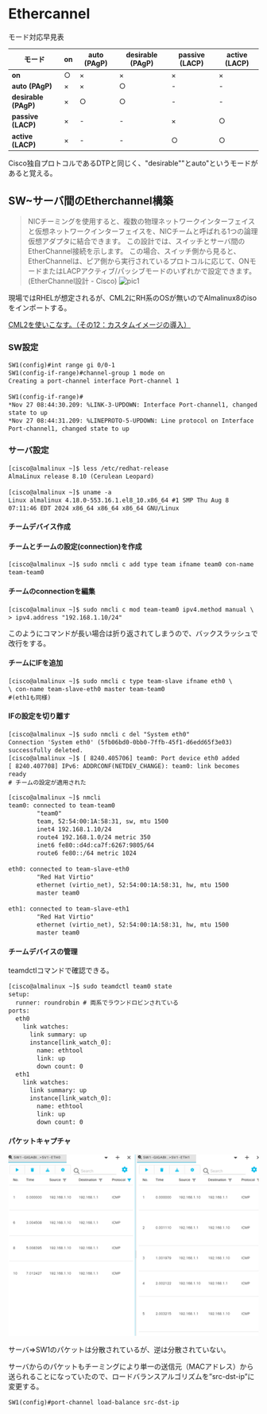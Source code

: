 # Ethercannel
モード対応早見表

| モード           | on   | auto (PAgP) | desirable (PAgP) | passive (LACP) | active (LACP) |
|-----------------|------|-------------|------------------|----------------|---------------|
| **on**          | ○    | ×           | ×                | ×              | ×             |
| **auto (PAgP)** | ×    | ×           | ○                | -              | -             |
| **desirable (PAgP)** | × | ○         | ○                | -              | -             |
| **passive (LACP)** | ×  | -           | -                | ×              | ○             |
| **active (LACP)** | ×   | -           | -                | ○              | ○             |
Cisco独自プロトコルであるDTPと同じく、"desirable""とauto"というモードがあると覚える。

## SW~サーバ間のEtherchannel構築

> NICチーミングを使用すると、複数の物理ネットワークインターフェイスと仮想ネットワークインターフェイスを、NICチームと呼ばれる1つの論理仮想アダプタに結合できます。 
この設計では、スイッチとサーバ間のEtherChannel接続を示します。
この場合、スイッチ側から見ると、EtherChannelは、ピア側から実行されているプロトコルに応じて、ONモードまたはLACPアクティブ/パッシブモードのいずれかで設定できます。(EtherChannel設計 - Cisco)
![pic1](https://www.cisco.com/c/dam/en/us/support/docs/lan-switching/gigabit-etherchannel-gec/222012-etherchannel-designs-08.png)

現場ではRHELが想定されるが、CML2にRH系のOSが無いのでAlmalinux8のisoをインポートする。

[CML2を使いこなす。（その12：カスタムイメージの導入）](https://qiita.com/sakai00kou/items/343d3e5782c164367dde)

### SW設定
~~~
SW1(config)#int range gi 0/0-1
SW1(config-if-range)#channel-group 1 mode on
Creating a port-channel interface Port-channel 1

SW1(config-if-range)#
*Nov 27 08:44:30.209: %LINK-3-UPDOWN: Interface Port-channel1, changed state to up
*Nov 27 08:44:31.209: %LINEPROTO-5-UPDOWN: Line protocol on Interface Port-channel1, changed state to up
~~~

### サーバ設定
~~~
[cisco@almalinux ~]$ less /etc/redhat-release
AlmaLinux release 8.10 (Cerulean Leopard)

[cisco@almalinux ~]$ uname -a
Linux almalinux 4.18.0-553.16.1.el8_10.x86_64 #1 SMP Thu Aug 8 07:11:46 EDT 2024 x86_64 x86_64 x86_64 GNU/Linux
~~~

#### チームデバイス作成
#### チームとチームの設定(connection)を作成
~~~
[cisco@almalinux ~]$ sudo nmcli c add type team ifname team0 con-name team-team0
~~~
#### チームのconnectionを編集
~~~
[cisco@almalinux ~]$ sudo nmcli c mod team-team0 ipv4.method manual \
> ipv4.address "192.168.1.10/24"
~~~
このようにコマンドが長い場合は折り返されてしまうので、バックスラッシュで改行をする。

#### チームにIFを追加
~~~
[cisco@almalinux ~]$ sudo nmcli c type team-slave ifname eth0 \
\ con-name team-slave-eth0 master team-team0
#(eth1も同様)
~~~

#### IFの設定を切り離す
~~~
[cisco@almalinux ~]$ sudo nmcli c del "System eth0"
Connection 'System eth0' (5fb06bd0-0bb0-7ffb-45f1-d6edd65f3e03) successfully deleted.
[cisco@almalinux ~]$ [ 8240.405706] team0: Port device eth0 added
[ 8240.407708] IPv6: ADDRCONF(NETDEV_CHANGE): team0: link becomes ready
# チームの設定が適用された
~~~
~~~
[cisco@almalinux ~]$ nmcli
team0: connected to team-team0
        "team0"
        team, 52:54:00:1A:58:31, sw, mtu 1500
        inet4 192.168.1.10/24
        route4 192.168.1.0/24 metric 350
        inet6 fe80::d4d:ca7f:6267:9805/64
        route6 fe80::/64 metric 1024

eth0: connected to team-slave-eth0
        "Red Hat Virtio"
        ethernet (virtio_net), 52:54:00:1A:58:31, hw, mtu 1500
        master team0

eth1: connected to team-slave-eth1
        "Red Hat Virtio"
        ethernet (virtio_net), 52:54:00:1A:58:31, hw, mtu 1500
        master team0
~~~

#### チームデバイスの管理
teamdctlコマンドで確認できる。
~~~
[cisco@almalinux ~]$ sudo teamdctl team0 state
setup:
  runner: roundrobin # 両系でラウンドロビンされている
ports:
  eth0
    link watches:
      link summary: up
      instance[link_watch_0]:
        name: ethtool
        link: up
        down count: 0
  eth1
    link watches:
      link summary: up
      instance[link_watch_0]:
        name: ethtool
        link: up
        down count: 0
~~~

#### パケットキャプチャ
![pic1](https://raw.githubusercontent.com/220TI/Training-Reports/refs/heads/master/1127/1127_1.png)

サーバ⇒SW1のパケットは分散されているが、逆は分散されていない。

サーバからのパケットもチーミングにより単一の送信元（MACアドレス）から送られることになっていたので、ロードバランスアルゴリズムを”src-dst-ip”に変更する。

~~~
SW1(config)#port-channel load-balance src-dst-ip
~~~